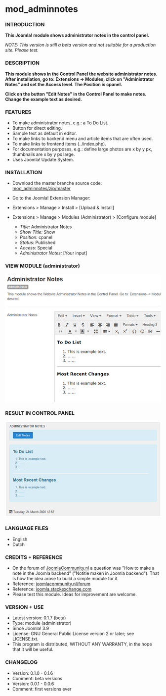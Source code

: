 # mod_adminnotes

### INTRODUCTION ###
**This Joomla! module shows administrator notes in the control panel.**

*NOTE: This version is still a beta version and not suitable for a production site. Please test.*

### DESCRIPTION ###

**This module shows in the Control Panel the website administrator notes. After installation, go to: Extensions -&gt; Modules, click on "Administrator Notes" and set the Access level. The Position is cpanel.**

**Click on the button "Edit Notes" in the Control Panel to make notes. Change the example text as desired.**

### FEATURES ###

* To make administrator notes, e.g.: a To Do List.
* Button for direct editing.
* Sample text as default in editor.
* To make links to backend menu and article items that are often used.
* To make links to frontend items (../index.php).
* For documentation purposes, e.g.: define large photos are x by y px, thumbnails are x by y px large.
* Uses Joomla! Update System.

### INSTALLATION ###

* Download the master branche source code: [mod_adminnotes/zip/master](
https://codeload.github.com/sandewt/mod_adminnotes/zip/master) 
* Go to the Joomla! Extension Manager:
* Extensions > Manage > Install > [Upload & Install] 
* Extensions > Manage > Modules (Administrator) > [Configure module]

  - *Title:* Administrator Notes
  - *Show Title:* Show
  - *Position:* cpanel
  - *Status:* Published
  - *Access:* Special
  - *Administrator Notes:* [Your input]

### VIEW MODULE (administrator) ###

![](images/adminnotes_module.png)

### RESULT IN CONTROL PANEL ###

![](images/adminnotes_cpanel.png)

### LANGUAGE FILES ###

* English
* Dutch

### CREDITS + REFERENCE ###

* On the forum of [JoomlaCommunity.nl](https://JoomlaCommunity.nl) a question was "How to make a note in the Joomla backend" ("Notitie maken in Joomla backend"). That is how the idea arose to build a simple module for it.
* Reference: [joomlacommunity.nl/forum](https://www.joomlacommunity.nl/forum/3rd-party-extensies/notitie-maken-in-joomla-backend) 
* Reference: [joomla.stackexchange.com](https://joomla.stackexchange.com/questions/18393/take-notes-in-backend) 
* Please test this module. Ideas for improvement are welcome.

### VERSION + USE ###

* Latest version: 0.1.7 (beta)
* Type: module (administrator)
* Since Joomla! 3.9
* License: GNU General Public License version 2 or later; see LICENSE.txt.
* This program is distributed, WITHOUT ANY WARRANTY, in the hope that it will be useful.

### CHANGELOG ###

* Version: 0.1.0 - 0.1.6
* Comment: beta versions
* Version: 0.0.1 - 0.0.6
* Comment: first versions ever

